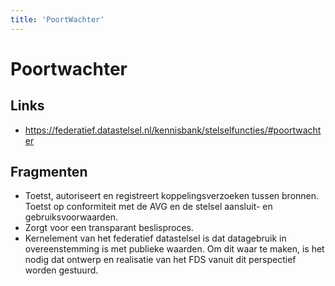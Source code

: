 ```yaml
---
title: 'PoortWachter'
---
```


# Poortwachter

## Links
- https://federatief.datastelsel.nl/kennisbank/stelselfuncties/#poortwachter

## Fragmenten
- Toetst, autoriseert en registreert koppelingsverzoeken tussen bronnen. Toetst op conformiteit met de AVG en de stelsel aansluit- en gebruiksvoorwaarden.
- Zorgt voor een transparant beslisproces.
- Kernelement van het federatief datastelsel is dat datagebruik in overeenstemming is met publieke waarden. Om dit waar te maken, is het nodig dat ontwerp en realisatie van het FDS vanuit dit perspectief worden gestuurd.
